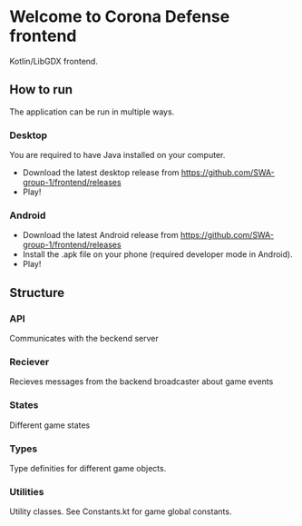 # Welcome to Corona Defense frontend
Kotlin/LibGDX frontend.

## How to run
The application can be run in multiple ways.

### Desktop
You are required to have Java installed on your computer.
* Download the latest desktop release from https://github.com/SWA-group-1/frontend/releases
* Play!

### Android
* Download the latest Android release from https://github.com/SWA-group-1/frontend/releases
* Install the .apk file on your phone (required developer mode in Android).
* Play!

## Structure

### API
Communicates with the beckend server

### Reciever
Recieves messages from the backend broadcaster about game events

### States
Different game states

### Types
Type definities for different game objects.

### Utilities
Utility classes.
See Constants.kt for game global constants. 
